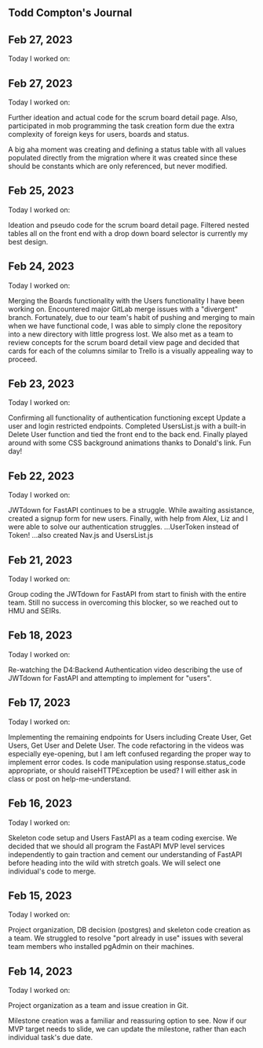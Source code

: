## Todd Compton's Journal

## Feb 27, 2023
Today I worked on:


## Feb 27, 2023
Today I worked on:

Further ideation and actual code for the scrum board detail page.  Also, participated in mob programming the task creation form due the extra complexity of foreign keys for users, boards and status.

A big aha moment was creating and defining a status table with all values populated directly from the migration where it was created since these should be constants which are only referenced, but never modified. 

## Feb 25, 2023
Today I worked on:

Ideation and pseudo code for the scrum board detail page.  Filtered nested tables all on the front end with a drop down board selector is currently my best design.

## Feb 24, 2023
Today I worked on:

Merging the Boards functionality with the Users functionality I have been working on.  Encountered major GitLab merge issues with a "divergent" branch.  Fortunately, due to our team's habit of pushing and merging to main when we have functional code, I was able to simply clone the repository into a new directory with little progress lost.  We also met as a team to review concepts for the scrum board detail view page and decided that cards for each of the columns similar to Trello is a visually appealing way to proceed.

## Feb 23, 2023
Today I worked on:

Confirming all functionality of authentication functioning except Update a user and login restricted endpoints.  Completed UsersList.js with a built-in Delete User function and tied the front end to the back end.  Finally played around with some CSS background animations thanks to Donald's link.  Fun day!

## Feb 22, 2023
Today I worked on:

JWTdown for FastAPI continues to be a struggle.  While awaiting assistance, created a signup form for new users.  Finally, with help from Alex, Liz and I were able to solve our authentication struggles.  ...UserToken instead of Token!  ...also created Nav.js and UsersList.js 

## Feb 21, 2023
Today I worked on:

Group coding the JWTdown for FastAPI from start to finish with the entire team.  Still no success in overcoming this blocker, so we reached out to HMU and SEIRs.

## Feb 18, 2023
Today I worked on:

Re-watching the D4:Backend Authentication video describing the use of JWTdown for FastAPI and attempting to implement for "users".

## Feb 17, 2023
Today I worked on:

Implementing the remaining endpoints for Users including Create User, Get Users, Get User and Delete User.  The code refactoring in the videos was especially eye-opening, but I am left confused regarding the proper way to implement error codes.  Is code manipulation using response.status_code appropriate, or should raiseHTTPException be used?  I will either ask in class or post on help-me-understand.
## Feb 16, 2023
Today I worked on:

Skeleton code setup and Users FastAPI as a team coding exercise.  We decided that we should all program the FastAPI MVP level services independently to gain traction and cement our understanding of FastAPI before heading into the wild with stretch goals.  We will select one individual's code to merge.

## Feb 15, 2023
Today I worked on:

Project organization, DB decision (postgres) and skeleton code creation as a team.  We struggled to resolve "port already in use" issues with several team members who installed pgAdmin on their machines.

## Feb 14, 2023
Today I worked on:

Project organization as a team and issue creation in Git.

Milestone creation was a familiar and reassuring option to see.  Now if our MVP target needs to slide, we can update the milestone, rather than each individual task's due date.


